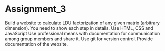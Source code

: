 # Assignment_3
Build a website to calculate LDU factorization of any given matrix (arbitrary dimension). You need to show each step in details. Use HTML, CSS and JavaScript Use professional means with documentation for communication among group members and share it. Use git for version control. Provide documentation of the website.

